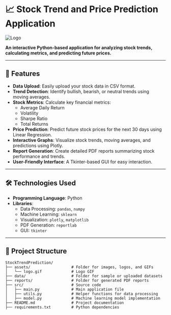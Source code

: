 # 📈 Stock Trend and Price Prediction Application  

![Logo](./assets/logo.gif)  

**An interactive Python-based application for analyzing stock trends, calculating metrics, and predicting future prices.**  

---

## 🚀 Features  
- **Data Upload**: Easily upload your stock data in CSV format.  
- **Trend Detection**: Identify bullish, bearish, or neutral trends using moving averages.  
- **Stock Metrics**: Calculate key financial metrics:
  - Average Daily Return  
  - Volatility  
  - Sharpe Ratio  
  - Total Returns  
- **Price Prediction**: Predict future stock prices for the next 30 days using Linear Regression.  
- **Interactive Graphs**: Visualize stock trends, moving averages, and predictions using Plotly.  
- **Report Generation**: Create detailed PDF reports summarizing stock performance and trends.  
- **User-Friendly Interface**: A Tkinter-based GUI for easy interaction.  

---

## 🛠️ Technologies Used  

- **Programming Language**: Python  
- **Libraries**:  
  - Data Processing: `pandas`, `numpy`  
  - Machine Learning: `sklearn`  
  - Visualization: `plotly`, `matplotlib`  
  - PDF Generation: `reportlab`  
  - GUI: `tkinter`  

---

## 📂 Project Structure  

```plaintext
StockTrendPrediction/  
├── assets/                  # Folder for images, logos, and GIFs  
│   └── logo.gif             # Logo GIF  
├── data/                    # Folder for sample or uploaded datasets  
├── reports/                 # Folder for generated PDF reports  
├── src/                     # Source code  
│   ├── main.py              # Main application file  
│   ├── utils.py             # Helper functions for data processing  
│   ├── model.py             # Machine learning model implementation  
├── README.md                # Project documentation  
├── requirements.txt         # Python dependencies  

